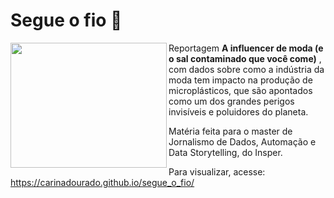 # Segue o fio 🧵

<div>
   <img align="left" width="250" height="200" src='https://img.freepik.com/fotos-premium/a-ideia-e-um-fio-emaranhado-novelo-de-la-vermelha_372197-194.jpg'>
   
   Reportagem <b>A influencer de moda (e o sal contaminado que você come)</b> , com dados sobre como a indústria da moda tem impacto na produção de microplásticos, que são apontados como um dos grandes perigos invisíveis e poluidores do planeta.<br>
   
   Matéria feita para o master de Jornalismo de Dados, Automação e Data Storytelling, do Insper.<br>
   
   Para visualizar, acesse: https://carinadourado.github.io/segue_o_fio/

</div>


